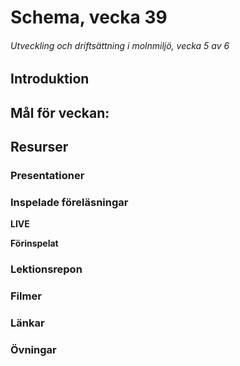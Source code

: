 # Schema, vecka 39
###### Utveckling och driftsättning i molnmiljö, vecka 5 av 6

## Introduktion



## Mål för veckan:


## Resurser

### Presentationer


### Inspelade föreläsningar

**LIVE**

**Förinspelat**

### Lektionsrepon


### Filmer


### Länkar


### Övningar 


